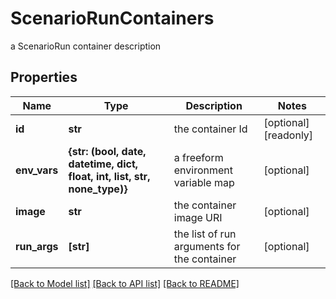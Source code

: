 # ScenarioRunContainers

a ScenarioRun container description

## Properties
Name | Type | Description | Notes
------------ | ------------- | ------------- | -------------
**id** | **str** | the container Id | [optional] [readonly] 
**env_vars** | **{str: (bool, date, datetime, dict, float, int, list, str, none_type)}** | a freeform environment variable map | [optional] 
**image** | **str** | the container image URI | [optional] 
**run_args** | **[str]** | the list of run arguments for the container | [optional] 

[[Back to Model list]](../README.md#documentation-for-models) [[Back to API list]](../README.md#documentation-for-api-endpoints) [[Back to README]](../README.md)


